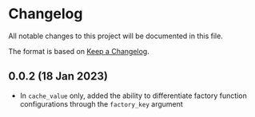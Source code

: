 # Changelog

All notable changes to this project will be documented in this file.

The format is based on [Keep a Changelog](https://keepachangelog.com/en/1.0.0/).

## 0.0.2 (18 Jan 2023)

- In `cache_value` only, added the ability to differentiate factory function configurations through the `factory_key` argument